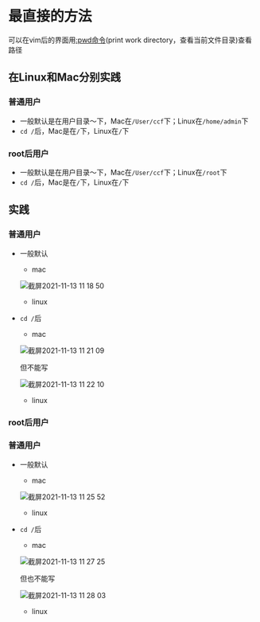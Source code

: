 # 最直接的方法  

可以在vim后的界面用[:pwd命令](https://www.google.com/search?q=pwd%E5%91%BD%E4%BB%A4&oq=pwd&aqs=chrome.1.69i57j0i512l5j46i512j0i512l2j46i512.2146j0j7&sourceid=chrome&ie=UTF-8)(print work directory，查看当前文件目录)查看路径  

## 在Linux和Mac分别实践  

### 普通用户  

* 一般默认是在用户目录～下，Mac在`/User/ccf`下；Linux在`/home/admin`下
* `cd /`后，Mac是在`/`下，Linux在`/`下
### root后用户
* 一般默认是在用户目录～下，Mac在`/User/ccf`下；Linux在`/root`下
* `cd /`后，Mac是在`/`下，Linux在`/`下

## 实践  

### 普通用户

* 一般默认  

  * mac  
  
  ![截屏2021-11-13 11 18 50](https://user-images.githubusercontent.com/74129445/141603882-5494891b-252b-4ffe-9cb6-28a41062721b.png)  
  
  * linux  
  
* `cd /`后  

  * mac  
  
  ![截屏2021-11-13 11 21 09](https://user-images.githubusercontent.com/74129445/141603927-056b3d46-43de-4f02-8f75-7b4b41e984dd.png)  
  
  但不能写  
  
  ![截屏2021-11-13 11 22 10](https://user-images.githubusercontent.com/74129445/141603992-909262fb-fb88-42ff-a15c-50883905a4de.png)  
  
  
  * linux  
### root后用户  
### 普通用户

* 一般默认  

  * mac  
  
  ![截屏2021-11-13 11 25 52](https://user-images.githubusercontent.com/74129445/141604040-dbbabad0-7504-4d0a-b119-a334864507d1.png)  
  
  * linux  
  
* `cd /`后  

  * mac  
  
  ![截屏2021-11-13 11 27 25](https://user-images.githubusercontent.com/74129445/141604068-a8ee99dd-fbb0-45f9-b0a1-68279d8b6b99.png)  
  
  但也不能写  
  
  ![截屏2021-11-13 11 28 03](https://user-images.githubusercontent.com/74129445/141604092-cc0c3b3d-126b-4438-96ac-147287c4d96b.png)  
  

  
    
  
  
  * linux  
















